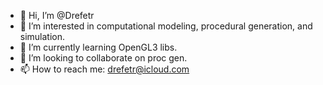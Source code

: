 - 👋 Hi, I’m @Drefetr
- 👀 I’m interested in computational modeling, procedural generation, and simulation.
- 🌱 I’m currently learning OpenGL3 libs.
- 💞️ I’m looking to collaborate on proc gen.
- 📫 How to reach me: drefetr@icloud.com
